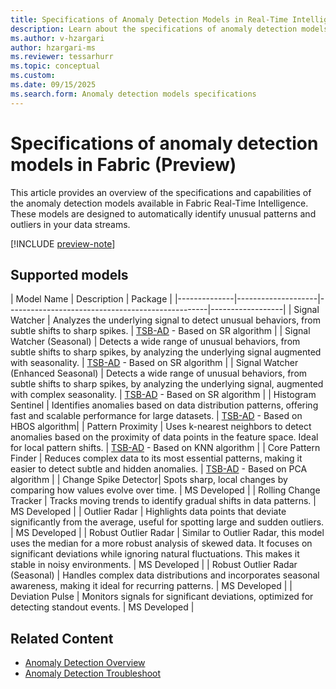 ```yaml
---
title: Specifications of Anomaly Detection Models in Real-Time Intelligence
description: Learn about the specifications of anomaly detection models in Fabric Real-Time Intelligence.
ms.author: v-hzargari
author: hzargari-ms
ms.reviewer: tessarhurr
ms.topic: conceptual
ms.custom: 
ms.date: 09/15/2025
ms.search.form: Anomaly detection models specifications
---
```


# Specifications of anomaly detection models in Fabric (Preview)

This article provides an overview of the specifications and capabilities of the anomaly detection models available in Fabric Real-Time Intelligence. These models are designed to automatically identify unusual patterns and outliers in your data streams.

[!INCLUDE [preview-note](../includes/feature-preview-note.md)]

## Supported models

| Model Name         | Description                                      | Package          |
|--------------|--------------------|--------------------------------------------------|------------------|
| Signal Watcher              | Analyzes the underlying signal to detect unusual behaviors, from subtle shifts to sharp spikes. | [TSB-AD](https://github.com/TheDatumOrg/TSB-AD) - Based on SR algorithm     |
| Signal Watcher (Seasonal)            | Detects a wide range of unusual behaviors, from subtle shifts to sharp spikes, by analyzing the underlying signal augmented with seasonality. | [TSB-AD](https://github.com/TheDatumOrg/TSB-AD) - Based on SR algorithm  |
| Signal Watcher (Enhanced Seasonal)   | Detects a wide range of unusual behaviors, from subtle shifts to sharp spikes, by analyzing the underlying signal, augmented with complex seasonality.    | [TSB-AD](https://github.com/TheDatumOrg/TSB-AD) - Based on SR algorithm     |
| Histogram Sentinel   | Identifies anomalies based on data distribution patterns, offering fast and scalable performance for large datasets.   | [TSB-AD](https://github.com/TheDatumOrg/TSB-AD) - Based on HBOS algorithm|
| Pattern Proximity | Uses k-nearest neighbors to detect anomalies based on the proximity of data points in the feature space. Ideal for local pattern shifts. | [TSB-AD](https://github.com/TheDatumOrg/TSB-AD) - Based on KNN algorithm |
| Core Pattern Finder | Reduces complex data to its most essential patterns, making it easier to detect subtle and hidden anomalies. | [TSB-AD](https://github.com/TheDatumOrg/TSB-AD) - Based on PCA algorithm |
| Change Spike Detector| Spots sharp, local changes by comparing how values evolve over time. | MS Developed |
| Rolling Change Tracker | Tracks moving trends to identify gradual shifts in data patterns. | MS Developed |
| Outlier Radar | Highlights data points that deviate significantly from the average, useful for spotting large and sudden outliers. | MS Developed |
| Robust Outlier Radar | Similar to Outlier Radar, this model uses the median for a more robust analysis of skewed data. It focuses on significant deviations while ignoring natural fluctuations. This makes it stable in noisy environments. | MS Developed |
| Robust Outlier Radar (Seasonal) | Handles complex data distributions and incorporates seasonal awareness, making it ideal for recurring patterns. | MS Developed |
| Deviation Pulse | Monitors signals for significant deviations, optimized for detecting standout events. | MS Developed |

## Related Content

* [Anomaly Detection Overview](anomaly-detection.md)
* [Anomaly Detection Troubleshoot](troubleshoot-anomaly-detection.md)
